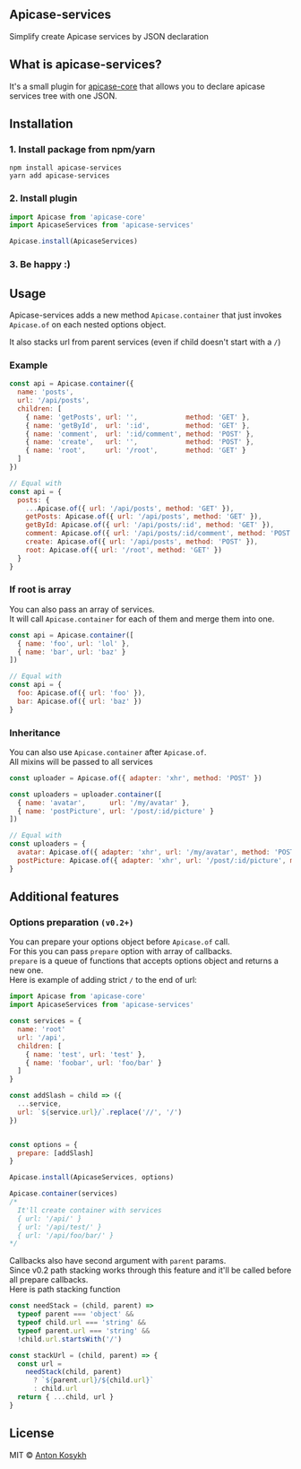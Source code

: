 ## Apicase-services
Simplify create Apicase services by JSON declaration

## What is apicase-services?
It's a small plugin for [apicase-core](https://github.com/apicase/apicase-core) that allows you to declare apicase services tree with one JSON.

## Installation

### 1. Install package from npm/yarn
```npm install apicase-services```  
```yarn add apicase-services```

### 2. Install plugin
```javascript
import Apicase from 'apicase-core'
import ApicaseServices from 'apicase-services'

Apicase.install(ApicaseServices)
```

### 3. Be happy :)

## Usage
Apicase-services adds a new method `Apicase.container` that just invokes `Apicase.of` on each nested options object.

It also stacks url from parent services (even if child doesn't start with a `/`)

### Example
```javascript
const api = Apicase.container({
  name: 'posts',
  url: '/api/posts',
  children: [
    { name: 'getPosts', url: '',            method: 'GET' },
    { name: 'getById',  url: ':id',         method: 'GET' },
    { name: 'comment',  url: ':id/comment', method: 'POST' },
    { name: 'create',   url: '',            method: 'POST' },
    { name: 'root',     url: '/root',       method: 'GET' }
  ]
})

// Equal with
const api = {
  posts: {
    ...Apicase.of({ url: '/api/posts', method: 'GET' }),
    getPosts: Apicase.of({ url: '/api/posts', method: 'GET' }),
    getById: Apicase.of({ url: '/api/posts/:id', method: 'GET' }),
    comment: Apicase.of({ url: '/api/posts/:id/comment', method: 'POST' })
    create: Apicase.of({ url: '/api/posts', method: 'POST' }),
    root: Apicase.of({ url: '/root', method: 'GET' })
  }
}
```

### If root is array
You can also pass an array of services.  
It will call `Apicase.container` for each of them and merge them into one.
```javascript
const api = Apicase.container([
  { name: 'foo', url: 'lol' },
  { name: 'bar', url: 'baz' }
])

// Equal with
const api = {
  foo: Apicase.of({ url: 'foo' }),
  bar: Apicase.of({ url: 'baz' })
}
```

### Inheritance
You can also use `Apicase.container` after `Apicase.of`.  
All mixins will be passed to all services

```javascript
const uploader = Apicase.of({ adapter: 'xhr', method: 'POST' })

const uploaders = uploader.container([
  { name: 'avatar',      url: '/my/avatar' },
  { name: 'postPicture', url: '/post/:id/picture' }
])

// Equal with
const uploaders = {
  avatar: Apicase.of({ adapter: 'xhr', url: '/my/avatar', method: 'POST' }),
  postPicture: Apicase.of({ adapter: 'xhr', url: '/post/:id/picture', method: 'POST' })
}
```

## Additional features

### Options preparation `(v0.2+)`
You can prepare your options object before `Apicase.of` call.  
For this you can pass `prepare` option with array of callbacks.  
`prepare` is a queue of functions that accepts options object and returns a new one.  
Here is example of adding strict `/` to the end of url:
```javascript
import Apicase from 'apicase-core'
import ApicaseServices from 'apicase-services'

const services = {
  name: 'root'
  url: '/api',
  children: [
    { name: 'test', url: 'test' },
    { name: 'foobar', url: 'foo/bar' }
  ]
}

const addSlash = child => ({ 
  ...service, 
  url: `${service.url}/`.replace('//', '/') 
})


const options = {
  prepare: [addSlash]
}

Apicase.install(ApicaseServices, options)

Apicase.container(services)
/*
  It'll create container with services
  { url: '/api/' }
  { url: '/api/test/' }
  { url: '/api/foo/bar/' }
*/
```
Callbacks also have second argument with `parent` params.  
Since v0.2 path stacking works through this feature and it'll be called before all prepare callbacks.  
Here is path stacking function
```javascript
const needStack = (child, parent) =>
  typeof parent === 'object' &&
  typeof child.url === 'string' &&
  typeof parent.url === 'string' &&
  !child.url.startsWith('/')

const stackUrl = (child, parent) => {
  const url =
    needStack(child, parent)
      ? `${parent.url}/${child.url}`
      : child.url
  return { ...child, url }
}
```

## License
MIT © [Anton Kosykh](https://github.com/kelin2025)
